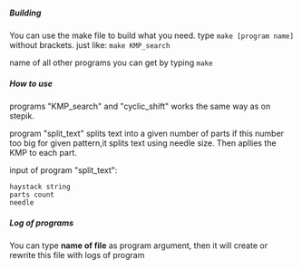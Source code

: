 ##### Building
You can use the make file to build what you need.
type `make [program name]` without brackets.
just like: `make KMP_search`
  
name of all other programs you can get by typing `make`


##### How to use
programs "KMP_search" and "cyclic_shift"
works the same way as on stepik.
  
program "split_text" splits text into a given number of parts
if this number too big for given pattern,it splits text using needle size.
Then apllies the KMP to each part.
  
input of program "split_text":
```
haystack string
parts count
needle
```

##### Log of programs
You can type **name of file** as program argument,
then it will create or rewrite this file
with logs of program
